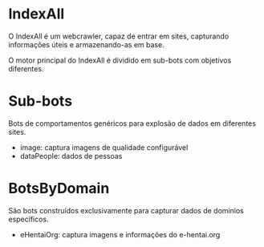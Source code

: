 # IndexAll

O IndexAll é um webcrawler, capaz de entrar em sites, capturando informações úteis e armazenando-as em base.

O motor principal do IndexAll é dividido em sub-bots com objetivos diferentes.

# Sub-bots

Bots de comportamentos genéricos para explosão de dados em diferentes sites.

- image: captura imagens de qualidade configurável
- dataPeople: dados de pessoas

# BotsByDomain

São bots construídos exclusivamente para capturar dados de domínios específicos.

- eHentaiOrg: captura imagens e informações do e-hentai.org